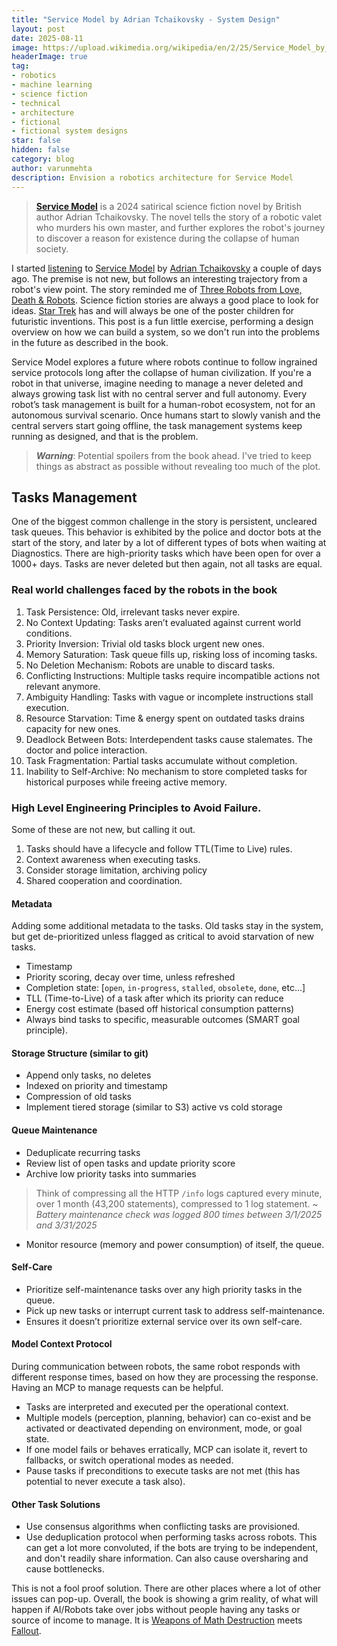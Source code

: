 ```yaml
---
title: "Service Model by Adrian Tchaikovsky - System Design"
layout: post
date: 2025-08-11
image: https://upload.wikimedia.org/wikipedia/en/2/25/Service_Model_by_Adrian_Tchaikovsky.png
headerImage: true
tag:
- robotics
- machine learning
- science fiction
- technical
- architecture
- fictional
- fictional system designs
star: false
hidden: false
category: blog
author: varunmehta
description: Envision a robotics architecture for Service Model
---
```


> [**Service Model**](https://en.wikipedia.org/wiki/Service_Model) is a 2024 satirical science fiction novel by British author Adrian Tchaikovsky. The novel tells the story of a robotic valet who murders his own master, and further explores the robot's journey to discover a reason for existence during the collapse of human society.

I started [listening](https://share.libbyapp.com/title/10250315) to [Service Model](https://en.wikipedia.org/wiki/Service_Model) by [Adrian Tchaikovsky](https://en.wikipedia.org/wiki/Adrian_Tchaikovsky) a couple of days ago. The premise is not new, but follows an interesting trajectory from a robot's view point. The story reminded me of [Three Robots from Love, Death & Robots](https://www.imdb.com/title/tt9788484/). Science fiction stories are always a good place to look for ideas. [Star Trek](https://en.wikipedia.org/wiki/Technology_in_Star_Trek) has and will always be one of the poster children for futuristic inventions. This post is a fun little exercise, performing a design overview on how we can build a system, so we don't run into the problems in the future as described in the book.

Service Model explores a future where robots continue to follow ingrained service protocols long after the collapse of human civilization. If you're a robot in that universe, imagine needing to manage a never deleted and always growing task list with no central server and full autonomy. Every robot’s task management is built for a human-robot ecosystem, not for an autonomous survival scenario. Once humans start to slowly vanish and the central servers start going offline, the task management systems keep running as designed, and that is the problem.

> ***Warning***: Potential spoilers from the book ahead. I've tried to keep things as abstract as possible without revealing too much of the plot. 

## Tasks Management
One of the biggest common challenge in the story is persistent, uncleared task queues. This behavior is exhibited by the police and doctor bots at the start of the story, and later by a lot of different types of bots when waiting at Diagnostics. There are high-priority tasks which have been open for over a 1000+ days. Tasks are never deleted but then again, not all tasks are equal. 

### Real world challenges faced by the robots in the book
 1. Task Persistence: Old, irrelevant tasks never expire.
 1. No Context Updating: Tasks aren’t evaluated against current world conditions.
 1. Priority Inversion: Trivial old tasks block urgent new ones.
 1. Memory Saturation: Task queue fills up, risking loss of incoming tasks.
 1. No Deletion Mechanism: Robots are unable to discard tasks.
 1. Conflicting Instructions: Multiple tasks require incompatible actions not relevant anymore.
 1. Ambiguity Handling: Tasks with vague or incomplete instructions stall execution.
 1. Resource Starvation: Time & energy spent on outdated tasks drains capacity for new ones.
 1. Deadlock Between Bots: Interdependent tasks cause stalemates. The doctor and police interaction.
 1. Task Fragmentation: Partial tasks accumulate without completion.
 1. Inability to Self-Archive: No mechanism to store completed tasks for historical purposes while freeing active memory.


### High Level Engineering Principles to Avoid Failure. 
Some of these are not new, but calling it out.
  1. Tasks should have a lifecycle and follow TTL(Time to Live) rules. 
  1. Context awareness when executing tasks.
  1. Consider storage limitation, archiving policy 
  1. Shared cooperation and coordination.

#### Metadata
Adding some additional metadata to the tasks. Old tasks stay in the system, but get de-prioritized unless flagged as critical to avoid starvation of new tasks.
 * Timestamp
 * Priority scoring, decay over time, unless refreshed
 * Completion state: [`open`, `in-progress`, `stalled`, `obsolete`, `done`, etc...]
 * TLL (Time-to-Live) of a task after which its priority can reduce
 * Energy cost estimate (based off historical consumption patterns)
 * Always bind tasks to specific, measurable outcomes (SMART goal principle).

#### Storage Structure (similar to git)
 * Append only tasks, no deletes 
 * Indexed on priority and timestamp
 * Compression of old tasks
 * Implement tiered storage (similar to S3) active vs cold storage
 
#### Queue Maintenance
 * Deduplicate recurring tasks 
 * Review list of open tasks and update priority score
 * Archive low priority tasks into summaries 
 > Think of compressing all the HTTP `/info` logs captured every minute, over 1 month (43,200 statements), compressed to 1 log statement. ~ *Battery maintenance check was logged 800 times between 3/1/2025 and 3/31/2025* 
 * Monitor resource (memory and power consumption) of itself, the queue.

#### Self-Care  
 * Prioritize self-maintenance tasks over any high priority tasks in the queue.
 * Pick up new tasks or interrupt current task to address self-maintenance.
 * Ensures it doesn’t prioritize external service over its own self-care.

#### Model Context Protocol 
During communication between robots, the same robot responds with different response times, based on how they are processing the response. Having an MCP to manage requests can be helpful.
 * Tasks are interpreted and executed per the operational context.
 * Multiple models (perception, planning, behavior) can co-exist and be activated or deactivated depending on environment, mode, or goal state.
 * If one model fails or behaves erratically, MCP can isolate it, revert to fallbacks, or switch operational modes as needed.
 * Pause tasks if preconditions to execute tasks are not met (this has potential to never execute a task also).

#### Other Task Solutions
  * Use consensus algorithms when conflicting tasks are provisioned. 
  * Use deduplication protocol when performing tasks across robots. This can get a lot more convoluted, if the bots are trying to be independent, and don't readily share information. Can also cause oversharing and cause bottlenecks.

This is not a fool proof solution. There are other places where a lot of other issues can pop-up. Overall, the book is showing a grim reality, of what will happen if AI/Robots take over jobs without people having any tasks or source of income to manage. It is [Weapons of Math Destruction](https://en.wikipedia.org/wiki/Weapons_of_Math_Destruction) meets [Fallout](https://en.wikipedia.org/wiki/Fallout_(American_TV_series)).